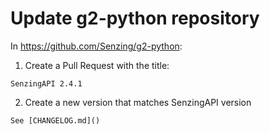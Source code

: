 # Update g2-python repository

In https://github.com/Senzing/g2-python:

1. Create a Pull Request with the title:

```console
SenzingAPI 2.4.1
```

2. Create a new version that matches SenzingAPI version

```console
See [CHANGELOG.md]()
```
